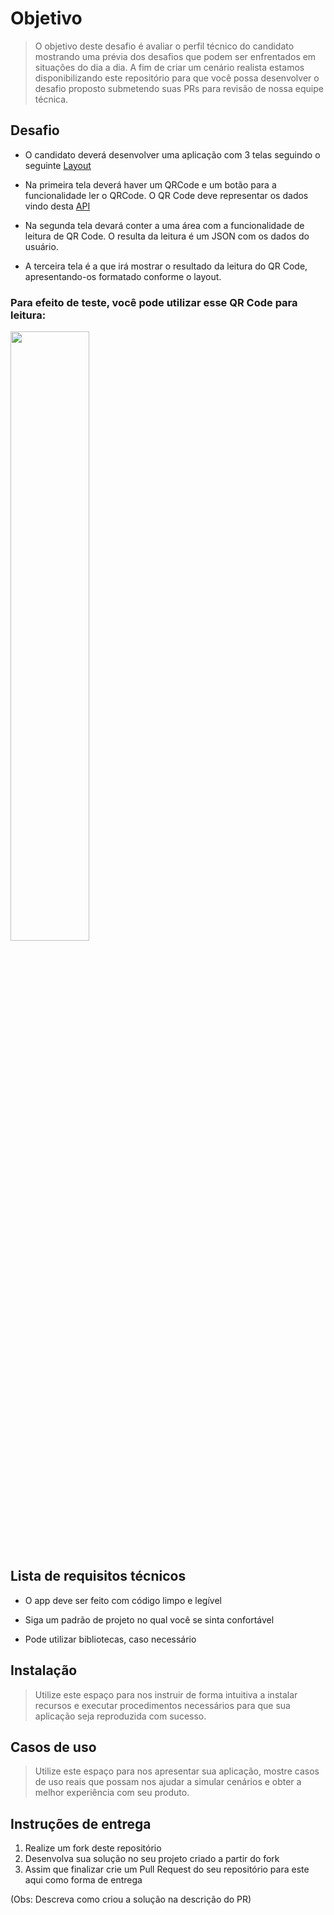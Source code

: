 # Objetivo
> O objetivo deste desafio é avaliar o perfil técnico do candidato mostrando uma prévia dos desafios que podem ser enfrentados em situações do dia a dia. A fim de criar um cenário realista estamos disponibilizando este repositório para que você possa desenvolver o desafio proposto submetendo suas PRs para revisão de nossa equipe técnica.


## Desafio

- O candidato deverá desenvolver uma aplicação com 3 telas seguindo o seguinte [Layout](https://xd.adobe.com/view/cd80cfa4-baf4-4535-855b-a6284b8b5562-98d3/)

- Na primeira tela deverá haver um QRCode e um botão para a funcionalidade ler o QRCode. O QR Code deve representar os dados vindo desta [API](https://easy-challenge-be0a6.web.app/user)

- Na segunda tela devará conter a uma área com a funcionalidade de leitura de QR Code. O resulta da leitura é um JSON com os dados do usuário. 

- A terceira tela é a que irá mostrar o resultado da leitura do QR Code, apresentando-os formatado conforme o layout.


### Para efeito de teste, você pode utilizar esse QR Code para leitura:
<img src="https://easy-challenge-be0a6.web.app/resources/qr_yoou_challenge.svg" height="50%" width="50%">


## Lista de requisitos técnicos

* O app deve ser feito com código limpo e legível

* Siga um padrão de projeto no qual você se sinta confortável

* Pode utilizar bibliotecas, caso necessário


## Instalação

>Utilize este espaço para nos instruir de forma intuitiva a instalar recursos e executar procedimentos necessários para que sua aplicação seja reproduzida com sucesso.

## Casos de uso

>Utilize este espaço para nos apresentar sua aplicação, mostre casos de uso reais que possam nos ajudar a simular cenários e obter a melhor experiência com seu produto.

## Instruções de entrega

1. Realize um fork deste repositório
2. Desenvolva sua solução no seu projeto criado a partir do fork
3. Assim que finalizar crie um Pull Request do seu repositório para este aqui como forma de entrega

(Obs: Descreva como criou a solução na descrição do PR)



